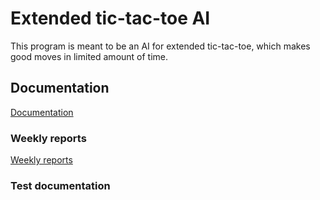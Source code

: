 # Extended tic-tac-toe AI
This program is meant to be an AI for extended tic-tac-toe, which makes good moves in limited amount of time.

## Documentation
[Documentation](https://github.com/JaakkoRE/Extended-tic-tac-toe-AI/tree/master/Documentation)

###  Weekly reports
[Weekly reports](https://github.com/JaakkoRE/Extended-tic-tac-toe-AI/blob/master/Documentation/Viikkoraportit.md) 

### Test documentation
